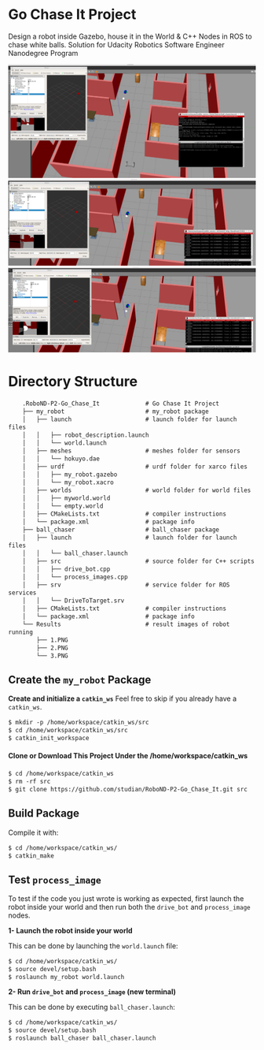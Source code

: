 
# Go Chase It Project 
Design a robot inside Gazebo, house it in the World &amp;  C++ Nodes in ROS to chase white balls. Solution for Udacity Robotics Software Engineer Nanodegree Program

![alt text](Results/1.PNG)
![alt text](Results/2.PNG)
![alt text](Results/3.PNG)

# Directory Structure
```
    .RoboND-P2-Go_Chase_It             # Go Chase It Project
    ├── my_robot                       # my_robot package                   
    │   ├── launch                     # launch folder for launch files   
    │   │   ├── robot_description.launch
    │   │   └── world.launch
    │   ├── meshes                     # meshes folder for sensors
    │   │   └── hokuyo.dae
    │   ├── urdf                       # urdf folder for xarco files
    │   │   ├── my_robot.gazebo
    │   │   └── my_robot.xacro
    │   ├── worlds                     # world folder for world files
    │   │   ├── myworld.world
    │   │   └── empty.world
    │   ├── CMakeLists.txt             # compiler instructions
    │   └── package.xml                # package info
    ├── ball_chaser                    # ball_chaser package                   
    │   ├── launch                     # launch folder for launch files   
    │   │   └── ball_chaser.launch
    │   ├── src                        # source folder for C++ scripts
    │   │   ├── drive_bot.cpp
    │   │   └── process_images.cpp
    │   ├── srv                        # service folder for ROS services
    │   │   └── DriveToTarget.srv
    │   ├── CMakeLists.txt             # compiler instructions
    │   └── package.xml                # package info                  
    └── Results                        # result images of robot running         
        ├── 1.PNG                     
        ├── 2.PNG                     
        └── 3.PNG                     
```


## Create the  `my_robot`  Package

**Create and initialize a  `catkin_ws`**
Feel free to skip if you already have a  `catkin_ws`.

```
$ mkdir -p /home/workspace/catkin_ws/src
$ cd /home/workspace/catkin_ws/src
$ catkin_init_workspace
```
#### Clone or Download This Project Under the /home/workspace/catkin_ws
```
$ cd /home/workspace/catkin_ws
$ rm -rf src
$ git clone https://github.com/studian/RoboND-P2-Go_Chase_It.git src
```

## Build Package

Compile it with:

```
$ cd /home/workspace/catkin_ws/
$ catkin_make
```

## Test  `process_image `

To test if the code you just wrote is working as expected, first launch the robot inside your world and then run both the  `drive_bot`  and  `process_image`  nodes.

**1- Launch the robot inside your world**

This can be done by launching the  `world.launch`  file:

```
$ cd /home/workspace/catkin_ws/
$ source devel/setup.bash
$ roslaunch my_robot world.launch
```

**2- Run   `drive_bot`  and  `process_image` (new terminal)**

This can be done by executing  `ball_chaser.launch`:

```
$ cd /home/workspace/catkin_ws/
$ source devel/setup.bash
$ roslaunch ball_chaser ball_chaser.launch
```
